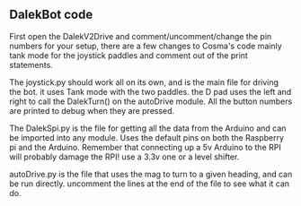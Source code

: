 ## DalekBot code

First open the  DalekV2Drive and comment/uncomment/change the  pin numbers for your setup, there are a few changes to Cosma's code mainly tank mode for the joystick paddles and  comment out of the print statements.

The joystick.py should work all on its own, and is the main file for driving the bot. it uses Tank mode with the two paddles. the D pad uses the left and right to call the DalekTurn() on the autoDrive module. All the button numbers are printed to debug when they are pressed.

The DalekSpi.py is the file for getting all the data from the Arduino and can be imported into any module. Uses the default pins on both the Raspberry pi and the Arduino. Remember that connecting up a 5v Arduino to the RPI will probably damage the RPI! use a 3.3v one or a level shifter.

autoDrive.py is  the file that uses the mag to turn to a given heading, and can be run directly. uncomment the lines at the end of the file to  see what it can do. 









